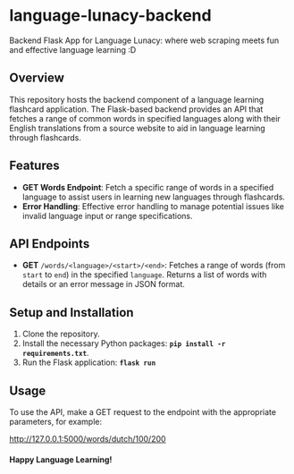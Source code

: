 # language-lunacy-backend
Backend Flask App for Language Lunacy: where web scraping meets fun and effective language learning :D

## Overview

This repository hosts the backend component of a language learning flashcard application. The Flask-based backend provides an API that fetches a range of common words in specified languages along with their English translations from a source website to aid in language learning through flashcards.

## Features
- **GET Words Endpoint**: Fetch a specific range of words in a specified language to assist users in learning new languages through flashcards.
- **Error Handling**: Effective error handling to manage potential issues like invalid language input or range specifications.



  
## API Endpoints  
- **GET** `/words/<language>/<start>/<end>`: Fetches a range of words (from `start` to `end`) in the specified `language`. Returns a list of words with details or an error message in JSON format.

## Setup and Installation  
1. Clone the repository.
2. Install the necessary Python packages: **`pip install -r requirements.txt`**.
3. Run the Flask application: **`flask run`**

## Usage  
To use the API, make a GET request to the endpoint with the appropriate parameters, for example:

http://127.0.0.1:5000/words/dutch/100/200

#### Happy Language Learning! 
